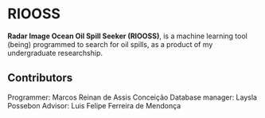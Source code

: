 # RIOOSS

**Radar Image Ocean Oil Spill Seeker (RIOOSS)**, is a machine learning tool (being) programmed to search for oil spills, as a product of my undergraduate researchship.


## Contributors

Programmer: Marcos Reinan de Assis Conceição
Database manager: Laysla Possebon
Advisor: Luis Felipe Ferreira de Mendonça
